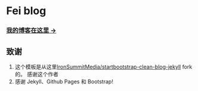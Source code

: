

# Fei blog

### [我的博客在这里 &rarr;](https://feipages.github.io)


## 致谢

1. 这个模板是从这里[IronSummitMedia/startbootstrap-clean-blog-jekyll](https://github.com/Huxpro/huxpro.github.io)  fork 的。 感谢这个作者
2. 感谢 Jekyll、Github Pages 和 Bootstrap!



